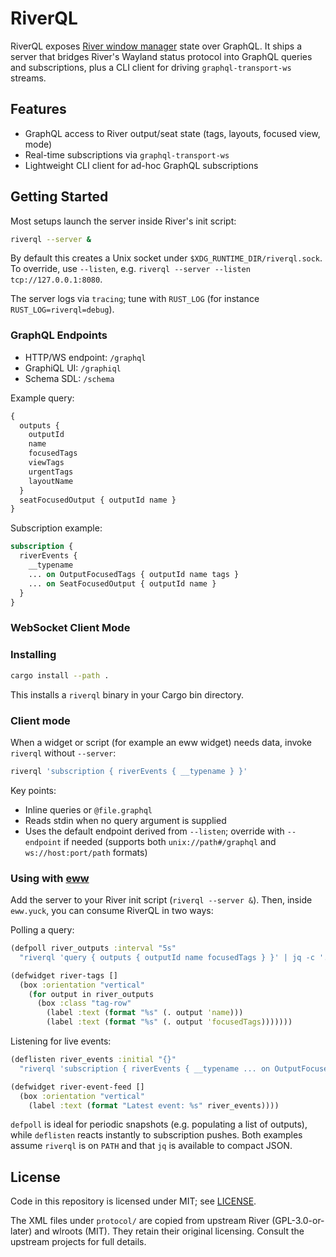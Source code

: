 # RiverQL

RiverQL exposes [River window manager](https://isaacfreund.com/software/river/) state over GraphQL.
It ships a server that bridges River's Wayland status protocol into GraphQL queries and
subscriptions, plus a CLI client for driving `graphql-transport-ws` streams.

## Features

- GraphQL access to River output/seat state (tags, layouts, focused view, mode)
- Real-time subscriptions via `graphql-transport-ws`
- Lightweight CLI client for ad-hoc GraphQL subscriptions

## Getting Started

Most setups launch the server inside River's init script:

```bash
riverql --server &
```

By default this creates a Unix socket under `$XDG_RUNTIME_DIR/riverql.sock`. To
override, use `--listen`, e.g. `riverql --server --listen tcp://127.0.0.1:8080`.

The server logs via `tracing`; tune with `RUST_LOG` (for instance
`RUST_LOG=riverql=debug`).

### GraphQL Endpoints

- HTTP/WS endpoint: `/graphql`
- GraphiQL UI: `/graphiql`
- Schema SDL: `/schema`

Example query:

```graphql
{
  outputs {
    outputId
    name
    focusedTags
    viewTags
    urgentTags
    layoutName
  }
  seatFocusedOutput { outputId name }
}
```

Subscription example:

```graphql
subscription {
  riverEvents {
    __typename
    ... on OutputFocusedTags { outputId name tags }
    ... on SeatFocusedOutput { outputId name }
  }
}
```

### WebSocket Client Mode

### Installing

```bash
cargo install --path .
```

This installs a `riverql` binary in your Cargo bin directory.

### Client mode

When a widget or script (for example an eww widget) needs data, invoke `riverql`
without `--server`:

```bash
riverql 'subscription { riverEvents { __typename } }'
```

Key points:

- Inline queries or `@file.graphql`
- Reads stdin when no query argument is supplied
- Uses the default endpoint derived from `--listen`; override with
  `--endpoint` if needed (supports both `unix://path#/graphql` and
  `ws://host:port/path` formats)

### Using with [eww](https://elkowar.github.io/eww/)

Add the server to your River init script (`riverql --server &`). Then, inside
`eww.yuck`, you can consume RiverQL in two ways:

Polling a query:

```clojure
(defpoll river_outputs :interval "5s"
  "riverql 'query { outputs { outputId name focusedTags } }' | jq -c '.data.outputs'")

(defwidget river-tags []
  (box :orientation "vertical"
    (for output in river_outputs
      (box :class "tag-row"
        (label :text (format "%s" (. output 'name)))
        (label :text (format "%s" (. output 'focusedTags)))))))
```

Listening for live events:

```clojure
(deflisten river_events :initial "{}"
  "riverql 'subscription { riverEvents { __typename ... on OutputFocusedTags { outputId name tags } } }' | jq -c '.data.riverEvents'")

(defwidget river-event-feed []
  (box :orientation "vertical"
    (label :text (format "Latest event: %s" river_events))))
```

`defpoll` is ideal for periodic snapshots (e.g. populating a list of outputs),
while `deflisten` reacts instantly to subscription pushes. Both examples assume
`riverql` is on `PATH` and that `jq` is available to compact JSON.

## License

Code in this repository is licensed under MIT; see [LICENSE](LICENSE).

The XML files under `protocol/` are copied from upstream River (GPL-3.0-or-later)
and wlroots (MIT). They retain their original licensing. Consult the upstream
projects for full details.
